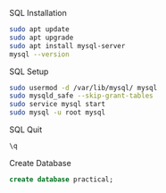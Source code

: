 SQL Installation
```bash
sudo apt update
sudo apt upgrade
sudo apt install mysql-server
mysql --version
```

SQL Setup
```bash
sudo usermod -d /var/lib/mysql/ mysql
sudo mysqld_safe --skip-grant-tables
sudo service mysql start
sudo mysql -u root mysql
```

SQL Quit
```sql
\q
```

Create Database
```sql
create database practical;
```
